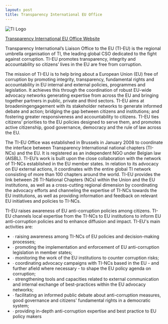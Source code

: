 ```yaml
---
layout: post
title: Transparency International EU Office
---
```


![TI Logo]({{site.baseurl}}/img/logos/TI.png "TI Logo")

[Transparency International EU Office Website](http://www.transparencyinternational.eu/)

 
Transparency International’s Liaison Office to the EU (TI-EU) is the regional umbrella organisation of TI, the leading global CSO dedicated to the fight against corruption. TI-EU promotes transparency, integrity and accountability so citizens’ lives in the EU are free from corruption. 

The mission of TI-EU is to help bring about a European Union (EU) free of corruption by promoting integrity, transparency, fundamental rights and accountability in EU internal and external policies, programmes and legislation. It achieves this through the coordination of robust EU-wide advocacy networks generating expertise from across the EU and bringing together partners in public, private and third sectors. TI-EU aims at broadeningengagement with its stakeholder networks to generate informed debate and action; bridging the gap between citizens and institutions; and fostering greater responsiveness and accountability to citizens. TI-EU ties citizens’ priorities to the EU policies designed to serve them, and promotes active citizenship, good governance, democracy and the rule of law across the EU. 

The TI-EU Office was established in Brussels in January 2008 to coordinate the interface between Transparency International national chapters (TI-NCs) and the EU. It is registered as an independent NGO under Belgian law (AISBL). TI-EU’s work is built upon the close collaboration with the network of TI-NCs established in the EU member states. In relation to its advocacy on EU external actions, it coordinates with the entire global TI network consisting of more than 100 chapters around the world. TI-EU provides the link between 26 TI-National Chapters (NCs) within the Union and the EU institutions, as well as a cross-cutting regional dimension by coordinating the advocacy efforts and channeling the expertise of TI-NCs towards the EU institutions, as well as providing information and feedback on relevant EU initiatives and policies to TI-NCs. 

TI-EU raises awareness of EU anti-corruption policies among citizens. TI-EU channels local expertise from the TI-NCs to EU institutions to inform EU anti-corruption policies and to enhance diffusion and impact. TI-EU's main activities are: 

* ∙ raising awareness among TI-NCs of EU policies and decision-making processes; 
* ∙ promoting the implementation and enforcement of EU anti-corruption legislation in member states;
* ∙ monitoring the work of the EU institutions to counter corruption risks; 
* ∙ coordinating advocacy campaigns with TI-NCs based in the EU - and further afield where necessary - to shape the EU policy agenda on corruption;
* ∙ strengthening tools and capacities related to external communication and internal exchange of best-practices within the EU advocacy networks; 
* ∙ facilitating an informed public debate about anti-corruption measures, good governance and citizens' fundamental rights in a democratic system;
* ∙ providing in-depth anti-corruption expertise and best practice to EU policy makers